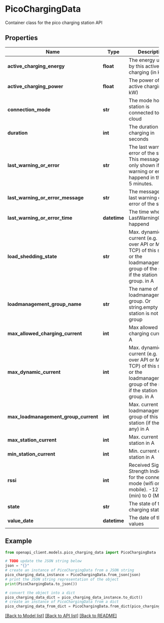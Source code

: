 # PicoChargingData

Container class for the pico charging station API

## Properties

Name | Type | Description | Notes
------------ | ------------- | ------------- | -------------
**active_charging_energy** | **float** | The energy used by this active charging (in kWh) | [optional] 
**active_charging_power** | **float** | The power of the active charging (in kW) | [optional] 
**connection_mode** | **str** | The mode how this station is connected to the cloud | [optional] 
**duration** | **int** | The duration of this charging in seconds | [optional] 
**last_warning_or_error** | **str** | The last warning or error of the station. This message is only shown if the warning or error happend in the last 5 minutes. | [optional] 
**last_warning_or_error_message** | **str** | The message of the last warning or error of the station. | [optional] 
**last_warning_or_error_time** | **datetime** | The time when the LastWarningOrError happend | [optional] 
**load_shedding_state** | **str** | Max. dynamic current (e.g. set over API or Modbus TCP) of this station or the loadmanagement group of the station if the station is in a group. in A | [optional] 
**loadmanagement_group_name** | **str** | The name of the loadmanagement group. Or string.empty if the station is not in a group | [optional] 
**max_allowed_charging_current** | **int** | Max allowed charging current in A | [optional] 
**max_dynamic_current** | **int** | Max. dynamic current (e.g. set over API or Modbus TCP) of this station or the loadmanagement group of the station if the station is in a group. in A | [optional] 
**max_loadmanagement_group_current** | **int** | Max. current of the loadmanagement group of this station (if there is any) in A | [optional] 
**max_station_current** | **int** | Max. current of the station in A | [optional] 
**min_station_current** | **int** | Min. current of the station in A | [optional] 
**rssi** | **int** | Received Signal Strength Indicator for the connection mode (wifi or mobile).               -127 (min) to 0 (Max) | [optional] 
**state** | **str** | The state of the charging station | [optional] [readonly] 
**value_date** | **datetime** | The date of this values | [optional] 

## Example

```python
from openapi_client.models.pico_charging_data import PicoChargingData

# TODO update the JSON string below
json = "{}"
# create an instance of PicoChargingData from a JSON string
pico_charging_data_instance = PicoChargingData.from_json(json)
# print the JSON string representation of the object
print(PicoChargingData.to_json())

# convert the object into a dict
pico_charging_data_dict = pico_charging_data_instance.to_dict()
# create an instance of PicoChargingData from a dict
pico_charging_data_from_dict = PicoChargingData.from_dict(pico_charging_data_dict)
```
[[Back to Model list]](../README.md#documentation-for-models) [[Back to API list]](../README.md#documentation-for-api-endpoints) [[Back to README]](../README.md)


